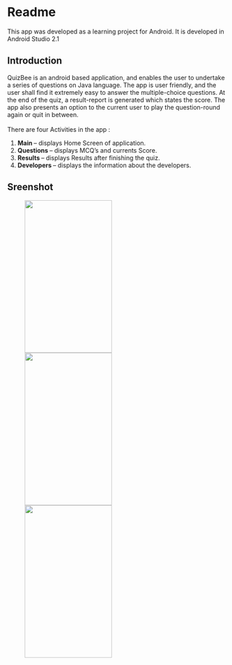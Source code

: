 # Readme
This app was developed as a learning project for Android. It is developed in Android Studio 2.1<br>

## Introduction
QuizBee is an android based application, and enables the user to undertake a series of questions on Java language. The app is user friendly, and the user shall find it extremely easy to answer the multiple-choice questions. At the end of the quiz, a result-report is generated which states the score. The app also presents an option to the current user to play the question-round again or quit in between.<br>
<br>There are four Activities in the app :<br>
<ol>
<li> <b>Main </b>– displays Home Screen of application.
<li> <b>Questions </b>– displays MCQ’s and currents Score.
<li> <b>Results </b>– displays Results after finishing the quiz.
<li> <b>Developers </b>– displays the information about the developers.</ol>

## Sreenshot

<p id="img_cont">
	<img src="/screenshot/pic1.png" width = "200" height= "350" hspace=40>
	<img src="/screenshot/pic2.png" width = "200" height= "350" hspace=40>
	<img src="/screenshot/pic3.png" width = "200" height= "350" hspace=40>
</p>

